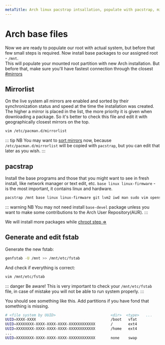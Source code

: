 ```yaml
---
metaTitle: Arch linux pacstrap intsallation, populate with pacstrap, mirrorlist pacstrap, base arch files, generate fstab.
---
```


# Arch base files
<a id="base-files"></a>
Now we are ready to populate our root with actual system, but before that few small steps is required.
Now install base packages to our assigned root - `/mnt`.   
This will populate your mounted root partition with new Arch installation.
But before that, make sure you'll have fastest connection through the closest [#mirrors](#mirrorlist)

## Mirrorlist
<a id="mirrolist"></a>
On the live system all mirrors are enabled and sorted by their synchronization status and speed at the time the installation was created.
The higher a mirror is placed in the list, the more priority it is given when downloading a package.
So it's better to check this file and edit it with geographically closest mirrors on the top.
```sh
vim /etc/pacman.d/mirrorlist
```
::: tip NB
You may want to [sort mirrors](https://wiki.archlinux.org/index.php/Mirrors#Soring_mirrors) now, because `/etc/pacman.d/mirrorlist` will be copied with `pacstrap`,
but you can edit that later as you wish.
:::

## pacstrap
<a id="pacstrap"></a>
Install the base programs and those that you might want to see in fresh install, like network manager or text edit, etc.
`base linux linux-firmware` - is the most important, it contains linux and hardware.
```sh
pacstrap /mnt base linux linux-firmware git lvm2 iwd man sudo vim openssh
```
::: warning NB
You may not need install `base-devel` package unless you want to make some contributions to the Arch User Repository(AUR).
:::

We will install more packages while [chroot step =>](/core/arch-chroot)

## Generate and edit fstab
<a id="generate-and-edit-fstab"></a>
Generate the new fstab:
```sh
genfstab -U /mnt >> /mnt/etc/fstab
```
And check if everything is correct:
```sh
vim /mnt/etc/fstab
```
::: danger Be aware!
This is very important to check your `/mnt/etc/fstab` file, in case of mistake you will not be able to run system properly.
:::

You should see something like this. Add partitions if you have fond that something is missing.
```sh
# <file system by UUID>                         <dir>  <type>   ...
UUID=XXXX-XXXX                                  /boot   vfat            
UUID=XXXXXXXX-XXXX-XXXX-XXXX-XXXXXXXXXXXX       /       ext4            
UUID=XXXXXXXX-XXXX-XXXX-XXXX-XXXXXXXXXXXX       /home   ext4            
...
UUID=XXXXXXXX-XXXX-XXXX-XXXX-XXXXXXXXXXXX       none    swap            
```
